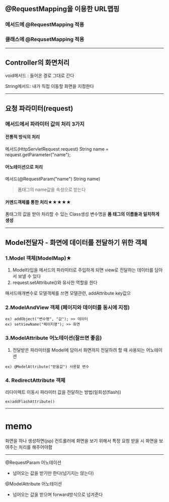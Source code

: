 ## @RequestMapping을 이용한 URL맵핑

### 메서드에 @RequestMapping 적용

### 클래스에 @RequsetMapping 적용

---

## Controller의 화면처리

void메서드 : 들어온 경로 그대로 간다

String메서드: 내가 직접 이동할 화면을 지정한다

---

## 요청 파라미터(request)

### 메서드에서 파라미터 값의 처리 3가지

#### 전통적 방식의 처리

메서드(HttpServletRequest request)
String name = request.getParameter("name");

#### 어노테이션으로 처리

메서드(@RequestParam("name") String name)

> 폼태그의 name값을 속성으로 받는다

#### 커멘드객체를 통한 처리★★★★★

폼태그의 값을 받아 처리할 수 있는 Class생성
변수명을 **폼 태그의 이름들과 일치하게 생성**

---

## Model전달자 - 화면에 데이터를 전달하기 위한 객체

### 1.Model 객체(ModelMap)★

1. Model타입을 메서드의 파라미터로 주입하게 되면 view로 전달하는 데이터를 담아서 보낼 수 있다
2. request.setAttribute()와 유사한 역할을 한다

매서드매개변수로 모델객체를 쓰면 모델관련, addAttribute key값으

### 2.ModelAndView 객체 (페이지와 데이터를 동시에 지정)

```
ex) addObject("변수명", "값"); >> 데이터
ex) setViewName("페이지명"); >> 화면

```

### 3.ModelAttribute 어노테이션(잘쓰면 좋음)

1. 전달받은 파라미터를 Model에 담아서 화면까지 전달하려 할 때 사용되는 어노테이션

```
ex) @ModelAttribute("받을값") 사용할 변수
```

### 4. RedirectAttribute 객체

리다이렉트 이동시 파라미터 값을 전달하는 방법(일회성(flash))

```
ex)addFlashAttribute()
```

---

# memo

화면을 하나 생성하면(jsp) 컨트롤러에 화면을 보기 위해서 특정 요청 받을 시 화면을 보여주는 처리를 해주어야함

---

@RequestParam 어노테이션

- 넘어오는 값을 받기만 한다(넘기지는 않는다)

@ModelAttribute 어노테이션

- 넘어오는 값을 받으며 forward방식으로 넘겨준다
